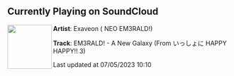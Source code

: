 ## Currently Playing on SoundCloud

[<img align="left" width="100" src="https://i1.sndcdn.com/artworks-000239204557-8frjyc-t500x500.jpg">](https://soundcloud.com/exaveon/em3rald-a-new-galaxy-from-happy-happy-3)

**Artist**: Exaveon ( NEO EM3RALD!) 

**Track**: EM3RALD! - A New Galaxy (From いっしょに HAPPY HAPPY!! 3)

Last updated at 07/05/2023 10:10
